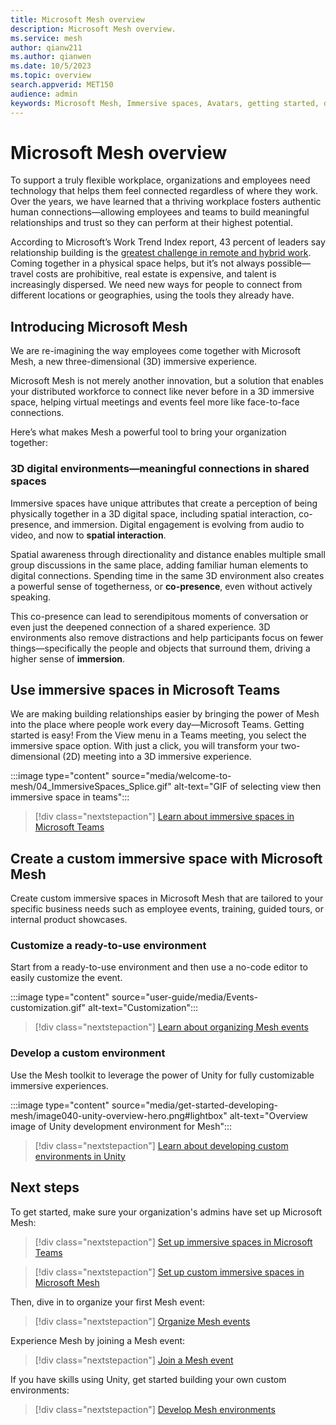 ```yaml
---
title: Microsoft Mesh overview
description: Microsoft Mesh overview.
ms.service: mesh
author: qianw211
ms.author: qianwen
ms.date: 10/5/2023
ms.topic: overview
search.appverid: MET150
audience: admin
keywords: Microsoft Mesh, Immersive spaces, Avatars, getting started, documentation, features
---
```


# Microsoft Mesh overview

To support a truly flexible workplace, organizations and employees need technology that helps them feel connected regardless of where they work. Over the years, we have learned that a thriving workplace fosters authentic human connections—allowing employees and teams to build meaningful relationships and trust so they can perform at their highest potential.

According to Microsoft’s Work Trend Index report, 43 percent of leaders say relationship building is the [greatest challenge in remote and hybrid work](https://www.microsoft.com/worklab/work-trend-index/hybrid-work-is-just-work). Coming together in a physical space helps, but it’s not always possible—travel costs are prohibitive, real estate is expensive, and talent is increasingly dispersed. We need new ways for people to connect from different locations or geographies, using the tools they already have.

## Introducing Microsoft Mesh

We are re-imagining the way employees come together with Microsoft Mesh, a new three-dimensional (3D) immersive experience.

Microsoft Mesh is not merely another innovation, but a solution that enables your distributed workforce to connect like never before in a 3D immersive space, helping virtual meetings and events feel more like face-to-face connections.

Here’s what makes Mesh a powerful tool to bring your organization together:

### 3D digital environments—meaningful connections in shared spaces  

Immersive spaces have unique attributes that create a perception of being physically together in a 3D digital space, including spatial interaction, co-presence, and immersion. Digital engagement is evolving from audio to video, and now to **spatial interaction**.

Spatial awareness through directionality and distance enables multiple small group discussions in the same place, adding familiar human elements to digital connections. Spending time in the same 3D environment also creates a powerful sense of togetherness, or **co-presence**, even without actively speaking.

This co-presence can lead to serendipitous moments of conversation or even just the deepened connection of a shared experience. 3D environments also remove distractions and help participants focus on fewer things—specifically the people and objects that surround them, driving a higher sense of **immersion**.

## Use immersive spaces in Microsoft Teams

We are making building relationships easier by bringing the power of Mesh into the place where people work every day—Microsoft Teams. Getting started is easy! From the View menu in a Teams meeting, you select the immersive space option. With just a click, you will transform your two-dimensional (2D) meeting into a 3D immersive experience.  

:::image type="content" source="media/welcome-to-mesh/04_ImmersiveSpaces_Splice.gif" alt-text="GIF of selecting view then immersive space in teams":::

> [!div class="nextstepaction"]
> [Learn about immersive spaces in Microsoft Teams](https://support.microsoft.com/en-us/topic/4a6182f8-0f43-4c24-bb66-ef229fa221d8#ID0EBH=Microsoft_Teams)

## Create a custom immersive space with Microsoft Mesh

Create custom immersive spaces in Microsoft Mesh that are tailored to your specific business needs such as employee events, training, guided tours, or internal product showcases.

### Customize a ready-to-use environment

Start from a ready-to-use environment and then use a no-code editor to easily customize the event.

:::image type="content" source="user-guide/media/Events-customization.gif" alt-text="Customization":::

> [!div class="nextstepaction"]
> [Learn about organizing Mesh events](events-guide/events-overview.md)

### Develop a custom environment

Use the Mesh toolkit to leverage the power of Unity for fully customizable immersive experiences.

:::image type="content" source="media/get-started-developing-mesh/image040-unity-overview-hero.png#lightbox" alt-text="Overview image of Unity development environment for Mesh":::

> [!div class="nextstepaction"]
> [Learn about developing custom environments in Unity](develop/development-overview.md)

## Next steps

To get started, make sure your organization's admins have set up Microsoft Mesh:

> [!div class="nextstepaction"]
> [Set up immersive spaces in Microsoft Teams](/microsoftteams/meeting-immersive-spaces)

> [!div class="nextstepaction"]
> [Set up custom immersive spaces in Microsoft Mesh](Setup/Content/setup-m365-mesh.md)

Then, dive in to organize your first Mesh event:

> [!div class="nextstepaction"]
> [Organize Mesh events](events-guide/events-overview.md)

Experience Mesh by joining a Mesh event:

> [!div class="nextstepaction"]
> [Join a Mesh event](user-guide/join-an-event.md)

If you have skills using Unity, get started building your own custom environments:

> [!div class="nextstepaction"]
> [Develop Mesh environments](develop/development-overview.md)
